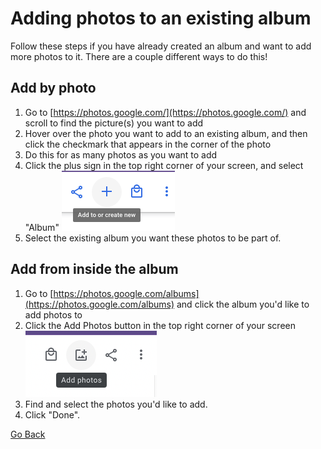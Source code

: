
# Adding photos to an existing album
Follow these steps if you have already created an album and want to add more photos to it. There are a couple different ways to do this!

## Add by photo
1. Go to [https://photos.google.com/](https://photos.google.com/) and scroll to find the picture(s) you want to add 
2. Hover over the photo you want to add to an existing album, and then click the checkmark that appears in the corner of the photo
3. Do this for as many photos as you want to add
4. Click the plus sign in the top right corner of your screen, and select "Album"
    !["Plus Button"](./img/add-to-or-create-new.png)
5. Select the existing album you want these photos to be part of.

## Add from inside the album
1. Go to [https://photos.google.com/albums](https://photos.google.com/albums) and click the album you'd like to add photos to 
2. Click the Add Photos button in the top right corner of your screen
    !["Add Photos"](./img/album-add-photos.png)
3. Find and select the photos you'd like to add.
4. Click "Done".

[Go Back](./index.md)